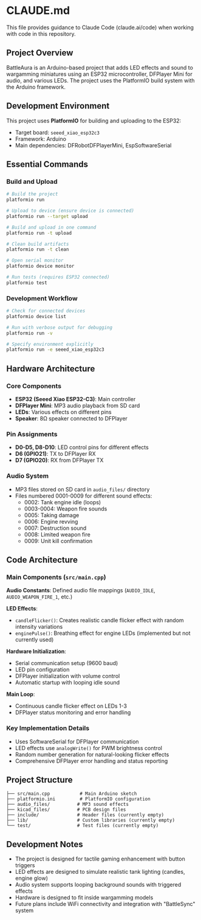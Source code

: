 # CLAUDE.md

This file provides guidance to Claude Code (claude.ai/code) when working with code in this repository.

## Project Overview

BattleAura is an Arduino-based project that adds LED effects and sound to wargamming miniatures using an ESP32 microcontroller, DFPlayer Mini for audio, and various LEDs. The project uses the PlatformIO build system with the Arduino framework.

## Development Environment

This project uses **PlatformIO** for building and uploading to the ESP32:
- Target board: `seeed_xiao_esp32c3`
- Framework: Arduino
- Main dependencies: DFRobotDFPlayerMini, EspSoftwareSerial

## Essential Commands

### Build and Upload
```bash
# Build the project
platformio run

# Upload to device (ensure device is connected)
platformio run --target upload

# Build and upload in one command
platformio run -t upload

# Clean build artifacts
platformio run -t clean

# Open serial monitor
platformio device monitor

# Run tests (requires ESP32 connected)
platformio test
```

### Development Workflow
```bash
# Check for connected devices
platformio device list

# Run with verbose output for debugging
platformio run -v

# Specify environment explicitly
platformio run -e seeed_xiao_esp32c3
```

## Hardware Architecture

### Core Components
- **ESP32 (Seeed Xiao ESP32-C3)**: Main controller
- **DFPlayer Mini**: MP3 audio playback from SD card
- **LEDs**: Various effects on different pins
- **Speaker**: 8Ω speaker connected to DFPlayer

### Pin Assignments
- **D0-D5, D8-D10**: LED control pins for different effects
- **D6 (GPIO21)**: TX to DFPlayer RX  
- **D7 (GPIO20)**: RX from DFPlayer TX

### Audio System
- MP3 files stored on SD card in `audio_files/` directory
- Files numbered 0001-0009 for different sound effects:
  - 0002: Tank engine idle (loops)
  - 0003-0004: Weapon fire sounds
  - 0005: Taking damage
  - 0006: Engine revving
  - 0007: Destruction sound
  - 0008: Limited weapon fire
  - 0009: Unit kill confirmation

## Code Architecture

### Main Components (`src/main.cpp`)

**Audio Constants**: Defined audio file mappings (`AUDIO_IDLE`, `AUDIO_WEAPON_FIRE_1`, etc.)

**LED Effects**:
- `candleFlicker()`: Creates realistic candle flicker effect with random intensity variations
- `enginePulse()`: Breathing effect for engine LEDs (implemented but not currently used)

**Hardware Initialization**:
- Serial communication setup (9600 baud)
- LED pin configuration
- DFPlayer initialization with volume control
- Automatic startup with looping idle sound

**Main Loop**:
- Continuous candle flicker effect on LEDs 1-3
- DFPlayer status monitoring and error handling

### Key Implementation Details

- Uses SoftwareSerial for DFPlayer communication
- LED effects use `analogWrite()` for PWM brightness control
- Random number generation for natural-looking flicker effects
- Comprehensive DFPlayer error handling and status reporting

## Project Structure

```
├── src/main.cpp           # Main Arduino sketch
├── platformio.ini         # PlatformIO configuration
├── audio_files/          # MP3 sound effects
├── kicad_files/          # PCB design files
├── include/              # Header files (currently empty)
├── lib/                  # Custom libraries (currently empty)
└── test/                 # Test files (currently empty)
```

## Development Notes

- The project is designed for tactile gaming enhancement with button triggers
- LED effects are designed to simulate realistic tank lighting (candles, engine glow)
- Audio system supports looping background sounds with triggered effects
- Hardware is designed to fit inside wargamming models
- Future plans include WiFi connectivity and integration with "BattleSync" system